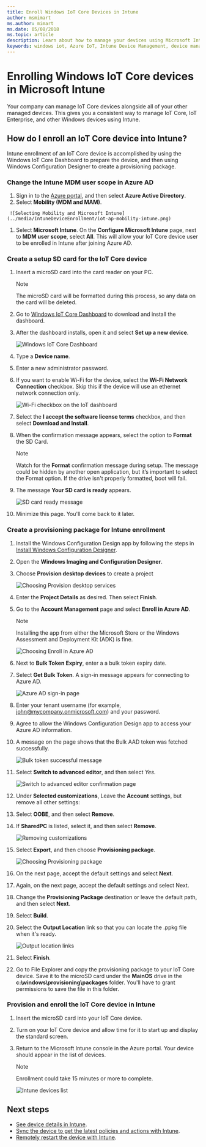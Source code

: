 ```yaml
---
title: Enroll Windows IoT Core Devices in Intune
author: msmimart
ms.author: mimart
ms.date: 05/08/2018
ms.topic: article
description: Learn about how to manage your devices using Microsoft Intune Device Management and Windows IoT.
keywords: windows iot, Azure IoT, Intune Device Management, device management
---
```

# Enrolling Windows IoT Core devices in Microsoft Intune

Your company can manage IoT Core devices alongside all of your other managed devices. This gives you a consistent way to manage IoT Core, IoT Enterprise, and other Windows devices using Intune.

## How do I enroll an IoT Core device into Intune?

Intune enrollment of an IoT Core device is accomplished by using the Windows IoT Core Dashboard to prepare the device, and then using Windows Configuration Designer to create a provisioning package.

### Change the Intune MDM user scope in Azure AD

1. Sign in to the [Azure portal](https://portal.azure.com), and then select **Azure Active Directory**.
2. Select **Mobility (MDM and MAM)**.


~~~
 ![Selecting Mobility and Microsoft Intune](../media/IntuneDeviceEnrollment/iot-ap-mobility-intune.png)
~~~
1. Select **Microsoft Intune**. On the **Configure Microsoft Intune** page, next to **MDM user scope**, select **All**. This will allow your IoT Core device user to be enrolled in Intune after joining Azure AD.

### Create a setup SD card for the IoT Core device
1. Insert a microSD card into the card reader on your PC. 
     > [!NOTE]
     > The microSD card will be formatted during this process, so any data on the card will be deleted.
2. Go to [Windows IoT Core Dashboard](https://docs.microsoft.com/en-us/windows/iot-core/connect-your-device/iotdashboard) to download and install the dashboard.
3. After the dashboard installs, open it and select **Set up a new device**.

     ![Windows IoT Core Dashboard](../media/IntuneDeviceEnrollment/IoT-dashboard-my-devices.png)

4. Type a **Device name**.
5. Enter a new administrator password. 
6. If you want to enable Wi-Fi for the device, select the **Wi-Fi Network Connection** checkbox. Skip this if the device will use an ethernet network connection only.

     ![Wi-Fi checkbox on the IoT dashboard](../media/IntuneDeviceEnrollment/IoT-dashboard-wifi-connection.png)

7. Select the **I accept the software license terms** checkbox, and then select **Download and Install**.
8. When the confirmation message appears, select the option to **Format** the SD Card. 
     > [!NOTE]
     > Watch for the **Format** confirmation message during setup. The message could be hidden by another open application, but it’s important to select the Format option. If the drive isn't properly formatted, boot will fail.
9. The message **Your SD card is ready** appears.

     ![SD card ready message](../media/IntuneDeviceEnrollment/IoT-dashboard-sd-card-ready.png)

10. Minimize this page.  You'll come back to it later.

### Create a provisioning package for Intune enrollment
1. Install the Windows Configuration Design app by following the steps in [Install Windows Configuration Designer](https://docs.microsoft.com/en-us/windows/configuration/provisioning-packages/provisioning-install-icd).

2. Open the **Windows Imaging and Configuration Designer**.
3. Choose **Provision desktop devices** to create a project 

     ![Choosing Provision desktop services](../media/IntuneDeviceEnrollment/iot-wcd-provision-desktop-devices.png)

4. Enter the **Project Details** as desired. Then select **Finish**.
5. Go to the **Account Management** page and select **Enroll in Azure AD**.
      > [!NOTE]
     > Installing the app from either the Microsoft Store or the Windows Assessment and Deployment Kit (ADK) is fine.

     ![Choosing Enroll in Azure AD](../media/IntuneDeviceEnrollment/iot-wcd-enroll-in-azure-ad.png)

6. Next to **Bulk Token Expiry**, enter a a bulk token expiry date.
7. Select **Get Bulk Token**. A sign-in message appears for connecting to Azure AD.

     ![Azure AD sign-in page](../media/IntuneDeviceEnrollment/iot-wcd-sign-in.png)

8. Enter your tenant username (for example, john@mycompany.onmicrosoft.com) and your password.   
9. Agree to allow the Windows Configuration Design app to access your Azure AD information. 
10. A message on the page shows that the Bulk AAD token was fetched successfully.

     ![Bulk token successful message](../media/IntuneDeviceEnrollment/iot-wcd-bulk-token-successful.png)

11. Select **Switch to advanced editor**, and then select *Yes*.

     ![Switch to advanced editor confirmation page](../media/IntuneDeviceEnrollment/iot-wcd-switch-to-advanced-editor.png)

12. Under **Selected customizations**, Leave the **Account** settings, but remove all other settings:
13. Select **OOBE**, and then select **Remove**.
14. If **SharedPC** is listed, select it, and then select **Remove**.

     ![Removing customizations](../media/IntuneDeviceEnrollment/iot-wcd-select-customizations.png)

15. Select **Export**, and then choose **Provisioning package**.

     ![Choosing Provisioning package](../media/IntuneDeviceEnrollment/iot-wcd-export-provisioning-package.png)

16. On the next page, accept the default settings and select **Next**.
17. Again, on the next page, accept the default settings and select Next.
18. Change the **Provisioning Package** destination or leave the default path, and then select **Next**.
19. Select **Build**.
20. Select the **Output Location** link so that you can locate the .ppkg file when it's ready.

     ![Output location links](../media/IntuneDeviceEnrollment/iot-wcd-all-done.png)

21. Select **Finish**.
22. Go to File Explorer and copy the provisioning package to your IoT Core device. Save it to the microSD card under the **MainOS** drive in the **c:\windows\provisioning\packages** folder.  You'll have to grant permissions to save the file in this folder.

### Provision and enroll the IoT Core device in Intune
1. Insert the microSD card into your IoT Core device.
2. Turn on your IoT Core device and allow time for it to start up and display the standard screen. 
3. Return to the Microsoft Intune console in the Azure portal. Your device should appear in the list of devices.
     > [!NOTE]
     > Enrollment could take 15 minutes or more to complete.

     ![Intune devices list](../media/IntuneDeviceEnrollment/iot-ap-devices-after-enrollment.png)

## Next steps
- [See device details in Intune](https://docs.microsoft.com/en-us/intune/device-inventory).
- [Sync the device to get the latest policies and actions with Intune](https://docs.microsoft.com/en-us/intune/device-sync).
- [Remotely restart the device with Intune](https://docs.microsoft.com/en-us/intune/device-restart).
